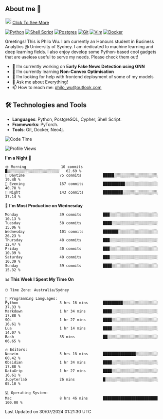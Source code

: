 ## About me 🤗

<a href="#"><img src="https://media.giphy.com/media/hvRJCLFzcasrR4ia7z/giphy.gif" width="20px" height="20px"></a> [Click To See More](https://codeboyphilo.github.io)

[![Python](https://img.shields.io/badge/python-3670A0?style=for-the-badge&logo=python&logoColor=ffdd54)](#)
[![Shell Script](https://img.shields.io/badge/shell_script-%23121011.svg?style=for-the-badge&logo=gnu-bash&logoColor=white)](#)
[![Postgres](https://img.shields.io/badge/postgres-%23316192.svg?style=for-the-badge&logo=postgresql&logoColor=white)](#)
[![Git](https://img.shields.io/badge/git-%23F05033.svg?style=for-the-badge&logo=git&logoColor=white)](#)
[![Vim](https://img.shields.io/badge/VIM-%2311AB00.svg?style=for-the-badge&logo=vim&logoColor=white)](#)
[![Docker](https://img.shields.io/badge/docker-%230db7ed.svg?style=for-the-badge&logo=docker&logoColor=white)](#)

Greetings! This is Philo Wu. I am currently an Honours student in Business Analytics \@ University of Sydney. I am dedicated to machine learning and deep learning fields. I also enjoy develop some Python-based cool gadgets that are ~~useless~~ useful to serve my needs. Please check them out!

- 🔭 I’m currently working on **Early Fake News Detection using GNN**
- 🌱 I’m currently learning **Non-Convex Optimisation**
- 🤔 I’m looking for help with frontend deployment of some of my models
- 💬 Ask me about Everything!
- 📫 How to reach me: philo_wu@outlook.com

## 🛠 Technologies and Tools
- **Languages**: Python, PostgreSQL, Cypher, Shell Script.
- **Frameworks**: PyTorch.
- **Tools**: Git, Docker, Neo4j.

<!--START_SECTION:waka-->
![Code Time](http://img.shields.io/badge/Code%20Time-346%20hrs%2034%20mins-blue)

![Profile Views](http://img.shields.io/badge/Profile%20Views-4-blue)

**I'm a Night 🦉** 

```text
🌞 Morning                10 commits          █░░░░░░░░░░░░░░░░░░░░░░░░   02.60 % 
🌆 Daytime                75 commits          █████░░░░░░░░░░░░░░░░░░░░   19.48 % 
🌃 Evening                157 commits         ██████████░░░░░░░░░░░░░░░   40.78 % 
🌙 Night                  143 commits         █████████░░░░░░░░░░░░░░░░   37.14 % 
```
📅 **I'm Most Productive on Wednesday** 

```text
Monday                   39 commits          ███░░░░░░░░░░░░░░░░░░░░░░   10.13 % 
Tuesday                  58 commits          ████░░░░░░░░░░░░░░░░░░░░░   15.06 % 
Wednesday                101 commits         ███████░░░░░░░░░░░░░░░░░░   26.23 % 
Thursday                 48 commits          ███░░░░░░░░░░░░░░░░░░░░░░   12.47 % 
Friday                   40 commits          ███░░░░░░░░░░░░░░░░░░░░░░   10.39 % 
Saturday                 40 commits          ███░░░░░░░░░░░░░░░░░░░░░░   10.39 % 
Sunday                   59 commits          ████░░░░░░░░░░░░░░░░░░░░░   15.32 % 
```


📊 **This Week I Spent My Time On** 

```text
🕑︎ Time Zone: Australia/Sydney

💬 Programming Languages: 
Python                   3 hrs 16 mins       █████████░░░░░░░░░░░░░░░░   37.33 % 
Markdown                 1 hr 34 mins        ████░░░░░░░░░░░░░░░░░░░░░   17.88 % 
SQL                      1 hr 27 mins        ████░░░░░░░░░░░░░░░░░░░░░   16.61 % 
Lua                      1 hr 14 mins        ████░░░░░░░░░░░░░░░░░░░░░   14.07 % 
Bash                     35 mins             ██░░░░░░░░░░░░░░░░░░░░░░░   06.65 % 

🔥 Editors: 
Neovim                   5 hrs 18 mins       ███████████████░░░░░░░░░░   60.42 % 
Obsidian                 1 hr 34 mins        ████░░░░░░░░░░░░░░░░░░░░░   17.88 % 
DataGrip                 1 hr 27 mins        ████░░░░░░░░░░░░░░░░░░░░░   16.61 % 
Jupyterlab               26 mins             █░░░░░░░░░░░░░░░░░░░░░░░░   05.10 % 

💻 Operating System: 
Mac                      8 hrs 46 mins       █████████████████████████   100.00 % 
```


 Last Updated on 30/07/2024 01:21:30 UTC
<!--END_SECTION:waka-->
